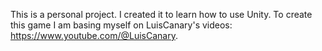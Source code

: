 This is a personal project. I created it to learn how to use Unity. 
To create this game I am basing myself on LuisCanary's videos: https://www.youtube.com/@LuisCanary.
